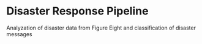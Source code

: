 # Disaster Response Pipeline
Analyzation of disaster data from Figure Eight and classification of disaster messages
